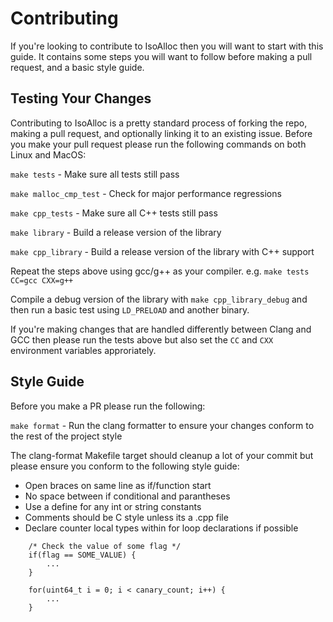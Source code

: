 # Contributing

If you're looking to contribute to IsoAlloc then you will want to start with this guide. It contains some steps you will want to follow before making a pull request, and a basic style guide.

## Testing Your Changes

Contributing to IsoAlloc is a pretty standard process of forking the repo, making a pull request, and optionally linking it to an existing issue. Before you make your pull request please run the following commands on both Linux and MacOS:

`make tests` - Make sure all tests still pass

`make malloc_cmp_test` - Check for major performance regressions

`make cpp_tests` - Make sure all C++ tests still pass

`make library` - Build a release version of the library

`make cpp_library` - Build a release version of the library with C++ support

Repeat the steps above using gcc/g++ as your compiler. e.g. `make tests CC=gcc CXX=g++`

Compile a debug version of the library with `make cpp_library_debug` and then run a basic test using `LD_PRELOAD` and another binary.

If you're making changes that are handled differently between Clang and GCC then please run the tests above but also set the `CC` and `CXX` environment variables approriately.

## Style Guide

Before you make a PR please run the following:

`make format` - Run the clang formatter to ensure your changes conform to the rest of the project style

The clang-format Makefile target should cleanup a lot of your commit but please ensure you conform to the following style guide:

- Open braces on same line as if/function start
- No space between if conditional and parantheses
- Use a define for any int or string constants
- Comments should be C style unless its a .cpp file
- Declare counter local types within for loop declarations if possible

```
    /* Check the value of some flag */
    if(flag == SOME_VALUE) {
        ...
    }

    for(uint64_t i = 0; i < canary_count; i++) {
        ...
    }
```
